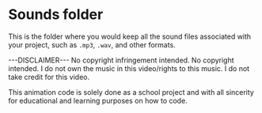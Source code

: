 # Sounds folder

This is the folder where you would keep all the sound files associated with your project, such as `.mp3`, `.wav`, and other formats.

---DISCLAIMER---
No copyright infringement intended.
No copyright intended.
I do not own the music in this video/rights to this music.
I do not take credit for this video.

This animation code is solely done as a school project and with all sincerity for educational and learning purposes on how to code.
